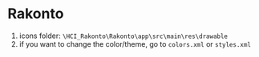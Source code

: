 # Rakonto

1. icons folder: `\HCI_Rakonto\Rakonto\app\src\main\res\drawable`
2. if you want to change the color/theme, go to `colors.xml` or `styles.xml`
